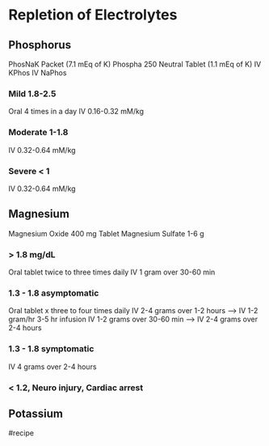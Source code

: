 # Repletion of Electrolytes 
## Phosphorus
PhosNaK Packet (7.1 mEq of K)
Phospha 250 Neutral Tablet (1.1 mEq of K)
IV KPhos
IV NaPhos

### Mild 1.8-2.5
Oral 4 times in a day
IV 0.16-0.32 mM/kg
### Moderate 1-1.8
IV 0.32-0.64 mM/kg
### Severe < 1
IV 0.32-0.64 mM/kg

## Magnesium
Magnesium Oxide 400 mg Tablet
Magnesium Sulfate 1-6 g

### > 1.8 mg/dL
Oral tablet twice to three times daily
IV 1 gram over 30-60 min
### 1.3 - 1.8 asymptomatic
Oral tablet x three to four times daily
IV 2-4 grams over 1-2 hours —> IV 1-2 gram/hr 3-5 hr infusion
IV 1-2 grams over 30-60 min —> IV 2-4 grams over 2-4 hours
### 1.3 - 1.8 symptomatic
IV 4 grams over 2-4 hours
### < 1.2, Neuro injury, Cardiac arrest



## Potassium

#recipe